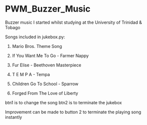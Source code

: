 # PWM_Buzzer_Music
Buzzer music I started whilst studying at the University of Trinidad &amp; Tobago

Songs included in jukebox.py:

1. Mario Bros. Theme Song 

2. If You Want Me To Go - Farmer Nappy 

3. Fur Elise - Beethoven Masterpiece

4. T E M P A - Tempa

5. Children Go To School - Sparrow

6. Forged From The Love of Liberty

btn1 is to change the song
btn2 is to terminate the jukebox



Improvement can be made to button 2 to terminate the playing song instantly

